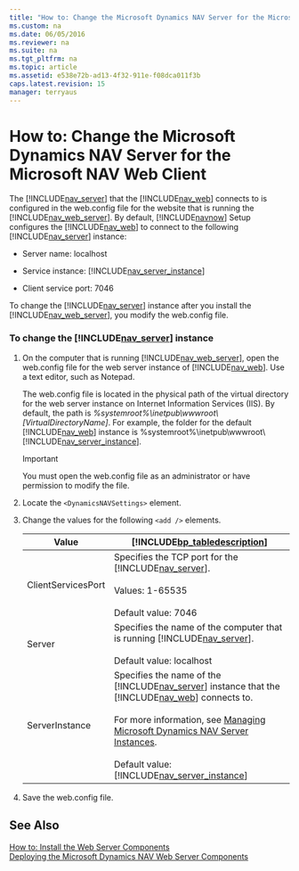 ```yaml
---
title: "How to: Change the Microsoft Dynamics NAV Server for the Microsoft NAV Web Client"
ms.custom: na
ms.date: 06/05/2016
ms.reviewer: na
ms.suite: na
ms.tgt_pltfrm: na
ms.topic: article
ms.assetid: e538e72b-ad13-4f32-911e-f08dca011f3b
caps.latest.revision: 15
manager: terryaus
---
```

# How to: Change the Microsoft Dynamics NAV Server for the Microsoft NAV Web Client
The [!INCLUDE[nav_server](../dynamics-nav/includes/nav_server_md.md)] that the [!INCLUDE[nav_web](../dynamics-nav/includes/nav_web_md.md)] connects to is configured in the web.config file for the website that is running the [!INCLUDE[nav_web_server](../dynamics-nav/includes/nav_web_server_md.md)]. By default, [!INCLUDE[navnow](../dynamics-nav/includes/navnow_md.md)] Setup configures the [!INCLUDE[nav_web](../dynamics-nav/includes/nav_web_md.md)] to connect to the following [!INCLUDE[nav_server](../dynamics-nav/includes/nav_server_md.md)] instance:  
  
-   Server name: localhost  
  
-   Service instance: [!INCLUDE[nav_server_instance](../dynamics-nav/includes/nav_server_instance_md.md)]  
  
-   Client service port: 7046  
  
 To change the [!INCLUDE[nav_server](../dynamics-nav/includes/nav_server_md.md)] instance after you install the [!INCLUDE[nav_web_server](../dynamics-nav/includes/nav_web_server_md.md)], you modify the web.config file.  
  
### To change the [!INCLUDE[nav_server](../dynamics-nav/includes/nav_server_md.md)] instance  
  
1.  On the computer that is running [!INCLUDE[nav_web_server](../dynamics-nav/includes/nav_web_server_md.md)], open the web.config file for the web server instance of [!INCLUDE[nav_web](../dynamics-nav/includes/nav_web_md.md)]. Use a text editor, such as Notepad.  
  
     The web.config file is located in the physical path of the virtual directory for the web server instance on Internet Information Services \(IIS\). By default, the path is *%systemroot%\\inetpub\\wwwroot\\\[VirtualDirectoryName\]*. For example, the folder for the default [!INCLUDE[nav_web](../dynamics-nav/includes/nav_web_md.md)] instance is %systemroot%\\inetpub\\wwwroot\\[!INCLUDE[nav_server_instance](../dynamics-nav/includes/nav_server_instance_md.md)].  
  
    > [!IMPORTANT]  
    >  You must open the web.config file as an administrator or have permission to modify the file.  
  
2.  Locate the `<DynamicsNAVSettings>` element.  
  
3.  Change the values for the following `<add />` elements.  
  
    |Value|[!INCLUDE[bp_tabledescription](../dynamics-nav/includes/bp_tabledescription_md.md)]|  
    |-----------|---------------------------------------|  
    |ClientServicesPort|Specifies the TCP port for the [!INCLUDE[nav_server](../dynamics-nav/includes/nav_server_md.md)].<br /><br /> Values: 1\-65535<br /><br /> Default value: 7046|  
    |Server|Specifies the name of the computer that is running [!INCLUDE[nav_server](../dynamics-nav/includes/nav_server_md.md)].<br /><br /> Default value: localhost|  
    |ServerInstance|Specifies the name of the [!INCLUDE[nav_server](../dynamics-nav/includes/nav_server_md.md)] instance that the [!INCLUDE[nav_web](../dynamics-nav/includes/nav_web_md.md)] connects to.<br /><br /> For more information, see [Managing Microsoft Dynamics NAV Server Instances](../dynamics-nav/Managing-Microsoft-Dynamics-NAV-Server-Instances.md).<br /><br /> Default value: [!INCLUDE[nav_server_instance](../dynamics-nav/includes/nav_server_instance_md.md)]|  
  
4.  Save the web.config file.  
  
## See Also  
 [How to: Install the Web Server Components](../Topic/How%20to:%20Install%20the%20Web%20Server%20Components.md)   
 [Deploying the Microsoft Dynamics NAV Web Server Components](../dynamics-nav/Deploying-the-Microsoft-Dynamics-NAV-Web-Server-Components.md)